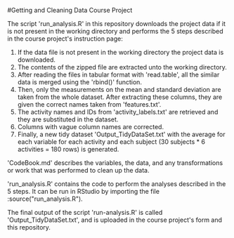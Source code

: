#Getting and Cleaning Data Course Project

The script 'run_analysis.R' in this repository downloads the project data if it is not present in the working directory and performs the 5 steps described in the course project's instruction page:

1. If the data file is not present in the working directory the project data is downloaded.
2. The contents of the zipped file are extracted unto the working directory.
3. After reading the files in tabular format with 'read.table', all the similar data is merged using the 'rbind()' function.
4. Then, only the measurements on the mean and standard deviation are taken from the whole dataset. After extracting these columns, they are given the correct names taken from 'features.txt'.
5. The activity names and IDs from 'activity_labels.txt' are retrieved and they are substituted in the dataset.
6. Columns with vague column names are corrected.
7. Finally, a new tidy dataset 'Output_TidyDataSet.txt' with the average for each variable for each activity and each subject (30 subjects * 6 activities = 180 rows) is generated.

'CodeBook.md' describes the variables, the data, and any transformations or work that was performed to clean up the data.

'run_analysis.R' contains the code to perform the analyses described in the 5 steps. It can be run in RStudio by importing the file :source("run_analysis.R").

The final output of the script 'run-analysis.R' is called 'Output_TidyDataSet.txt', and is uploaded in the course project's form and this repository.
